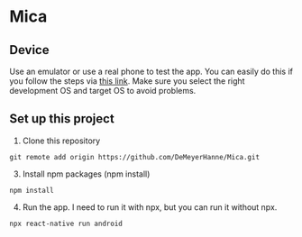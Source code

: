 # Mica

## Device
Use an emulator or use a real phone to test the app.
You can easily do this if you follow the steps via [this link](https://reactnative.dev/docs/environment-setup). Make sure you select the right development OS and target OS to avoid problems.

## Set up this project
1. Clone this repository
```
git remote add origin https://github.com/DeMeyerHanne/Mica.git
```

3. Install npm packages (npm install)
```
npm install
```

4. Run the app. I need to run it with npx, but you can run it without npx.
```
npx react-native run android
```

